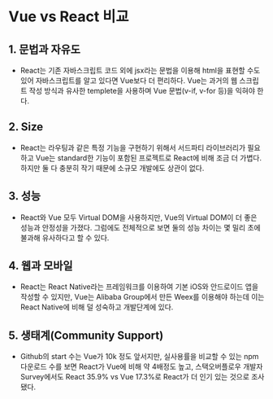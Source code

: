 # Vue vs React 비교

## 1. 문법과 자유도

- React는 기존 자바스크립트 코드 외에 jsx라는 문법을 이용해 html을 표현할 수도 있어 자바스크립트를 알고 있다면 Vue보다 더 편리하다. Vue는 과거의 웹 스크립트 작성 방식과 유사한 templete을 사용하며 Vue 문법(v-if, v-for 등)을 익혀야 한다.

## 2. Size

- React는 라우팅과 같은 특정 기능을 구현하기 위해서 서드파티 라이브러리가 필요하고 Vue는 standard한 기능이 포함된 프로젝트로 React에 비해 조금 더 가볍다. 하지만 둘 다 충분히 작기 때문에 소규모 개발에도 상관이 없다.

## 3. 성능

- React와 Vue 모두 Virtual DOM을 사용하지만, Vue의 Virtual DOM이 더 좋은 성능과 안정성을 가졌다. 그럼에도 전체적으로 보면 둘의 성능 차이는 몇 밀리 초에 불과해 유사하다고 할 수 있다.

## 4. 웹과 모바일

- React는 React Native라는 프레임워크를 이용하여 기본 iOS와 안드로이드 앱을 작성할 수 있지만, Vue는 Alibaba Group에서 만든 Weex를 이용해야 하는데 이는 React Native에 비해 덜 성숙하고 개발단계에 있다.

## 5. 생태계(Community Support)

- Github의 start 수는 Vue가 10k 정도 앞서지만, 실사용률을 비교할 수 있는 npm 다운로드 수를 보면 React가 Vue에 비해 약 4배정도 높고, 스택오버플로우 개발자 Survey에서도 React 35.9% vs Vue 17.3%로 React가 더 인기 있는 것으로 조사됐다.
